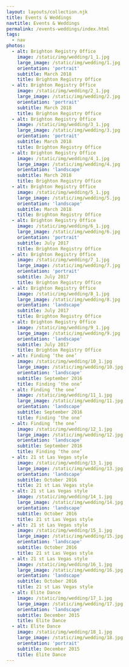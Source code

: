 ```yaml
---
layout: layouts/collection.njk
title: Events & Weddings
navtitle: Events & Weddings
permalink: /events-weddings/index.html
tags:
  - nav
photos:
  - alt: Brighton Registry Office
    image: /static/img/wedding/1_1.jpg
    large_image: /static/img/wedding/1.jpg
    orientation: 'portrait'
    subtitle: March 2018
    title: Brighton Registry Office
  - alt: Brighton Registry Office
    image: /static/img/wedding/2_1.jpg
    large_image: /static/img/wedding/2.jpg
    orientation: 'portrait'
    subtitle: March 2018
    title: Brighton Registry Office
  - alt: Brighton Registry Office
    image: /static/img/wedding/3_1.jpg
    large_image: /static/img/wedding/3.jpg
    orientation: 'portrait'
    subtitle: March 2018
    title: Brighton Registry Office
  - alt: Brighton Registry Office
    image: /static/img/wedding/4_1.jpg
    large_image: /static/img/wedding/4.jpg
    orientation: 'landscape'
    subtitle: March 2018
    title: Brighton Registry Office
  - alt: Brighton Registry Office
    image: /static/img/wedding/5_1.jpg
    large_image: /static/img/wedding/5.jpg
    orientation: 'landscape'
    subtitle: March 2018
    title: Brighton Registry Office
  - alt: Brighton Registry Office
    image: /static/img/wedding/6_1.jpg
    large_image: /static/img/wedding/6.jpg
    orientation: 'portrait'
    subtitle: July 2017
    title: Brighton Registry Office
  - alt: Brighton Registry Office
    image: /static/img/wedding/7_1.jpg
    large_image: /static/img/wedding/7.jpg
    orientation: 'portrait'
    subtitle: July 2017
    title: Brighton Registry Office
  - alt: Brighton Registry Office
    image: /static/img/wedding/8_1.jpg
    large_image: /static/img/wedding/8.jpg
    orientation: 'landscape'
    subtitle: July 2017
    title: Brighton Registry Office
  - alt: Brighton Registry Office
    image: /static/img/wedding/9_1.jpg
    large_image: /static/img/wedding/9.jpg
    orientation: 'landscape'
    subtitle: July 2017
    title: Brighton Registry Office
  - alt: Finding ‘the one’
    image: /static/img/wedding/10_1.jpg
    large_image: /static/img/wedding/10.jpg
    orientation: 'landscape'
    subtitle: September 2016
    title: Finding ‘the one’
  - alt: Finding ‘the one’
    image: /static/img/wedding/11_1.jpg
    large_image: /static/img/wedding/11.jpg
    orientation: 'landscape'
    subtitle: September 2016
    title: Finding ‘the one’
  - alt: Finding ‘the one’
    image: /static/img/wedding/12_1.jpg
    large_image: /static/img/wedding/12.jpg
    orientation: 'landscape'
    subtitle: September 2016
    title: Finding ‘the one’
  - alt: 21 st Las Vegas style
    image: /static/img/wedding/13_1.jpg
    large_image: /static/img/wedding/13.jpg
    orientation: 'landscape'
    subtitle: October 2016
    title: 21 st Las Vegas style
  - alt: 21 st Las Vegas style
    image: /static/img/wedding/14_1.jpg
    large_image: /static/img/wedding/14.jpg
    orientation: 'landscape'
    subtitle: October 2016
    title: 21 st Las Vegas style
  - alt: 21 st Las Vegas style
    image: /static/img/wedding/15_1.jpg
    large_image: /static/img/wedding/15.jpg
    orientation: 'landscape'
    subtitle: October 2016
    title: 21 st Las Vegas style
  - alt: 21 st Las Vegas style
    image: /static/img/wedding/16_1.jpg
    large_image: /static/img/wedding/16.jpg
    orientation: 'landscape'
    subtitle: October 2016
    title: 21 st Las Vegas style
  - alt: Elite Dance
    image: /static/img/wedding/17_1.jpg
    large_image: /static/img/wedding/17.jpg
    orientation: 'landscape'
    subtitle: December 2015
    title: Elite Dance
  - alt: Elite Dance
    image: /static/img/wedding/18_1.jpg
    large_image: /static/img/wedding/18.jpg
    orientation: 'portrait'
    subtitle: December 2015
    title: Elite Dance
---
```


